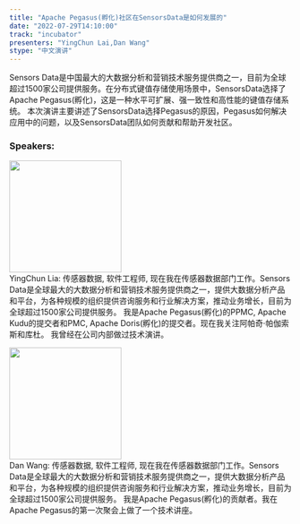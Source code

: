 ```yaml
---
title: "Apache Pegasus(孵化)社区在SensorsData是如何发展的"
date: "2022-07-29T14:10:00"
track: "incubator"
presenters: "YingChun Lai,Dan Wang"
stype: "中文演讲"
---
```

Sensors Data是中国最大的大数据分析和营销技术服务提供商之一，目前为全球超过1500家公司提供服务。在分布式键值存储使用场景中，SensorsData选择了Apache Pegasus(孵化)，这是一种水平可扩展、强一致性和高性能的键值存储系统。
本次演讲主要讲述了SensorsData选择Pegasus的原因，Pegasus如何解决应用中的问题，以及SensorsData团队如何贡献和帮助开发社区。
 ### Speakers: 
 <img src="images/speaker/1116.png" width="200" /><br>YingChun Lia: 传感器数据, 软件工程师, 现在我在传感器数据部门工作。Sensors Data是全球最大的大数据分析和营销技术服务提供商之一，提供大数据分析产品和平台，为各种规模的组织提供咨询服务和行业解决方案，推动业务增长，目前为全球超过1500家公司提供服务。
我是Apache Pegasus(孵化)的PPMC, Apache Kudu的提交者和PMC, Apache Doris(孵化)的提交者。现在我关注阿帕奇·帕伽索斯和库杜。
我曾经在公司内部做过技术演讲。

 <img src="images/speaker/1116_2.png" width="200" /><br>Dan Wang: 传感器数据, 软件工程师, 现在我在传感器数据部门工作。Sensors Data是全球最大的大数据分析和营销技术服务提供商之一，提供大数据分析产品和平台，为各种规模的组织提供咨询服务和行业解决方案，推动业务增长，目前为全球超过1500家公司提供服务。
我是Apache Pegasus(孵化)的贡献者。我在Apache Pegasus的第一次聚会上做了一个技术讲座。

 